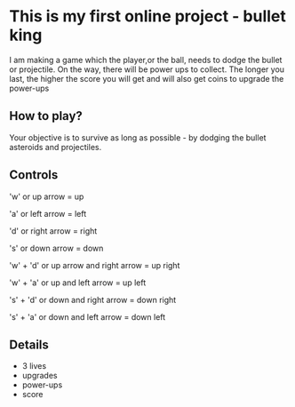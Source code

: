 # This is my first online project - bullet king

I am making a game which the player,or the ball, needs to dodge the bullet or projectile. On the way, there will be power ups to collect. The longer you last, the higher the score you will get and will also get coins to upgrade the power-ups

## How to play?

Your objective is to survive as long as possible - by dodging the bullet asteroids and projectiles.

## Controls

'w' or up arrow = up

'a' or left arrow = left

'd' or right arrow = right

's' or down arrow = down

'w' + 'd' or up arrow and right arrow = up right

'w' + 'a' or up and left arrow = up left

's' + 'd' or down and right arrow = down right

's' + 'a' or down and left arrow = down left

## Details
- 3 lives
- upgrades
- power-ups
- score
